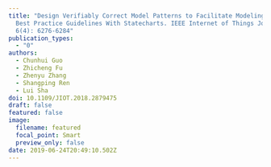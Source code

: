 ```yaml
---
title: "Design Verifiably Correct Model Patterns to Facilitate Modeling Medical
  Best Practice Guidelines With Statecharts. IEEE Internet of Things Journal
  6(4): 6276-6284"
publication_types:
  - "0"
authors:
  - Chunhui Guo
  - Zhicheng Fu
  - Zhenyu Zhang
  - Shangping Ren
  - Lui Sha
doi: 10.1109/JIOT.2018.2879475
draft: false
featured: false
image:
  filename: featured
  focal_point: Smart
  preview_only: false
date: 2019-06-24T20:49:10.502Z
---
```

